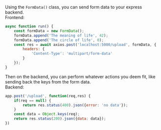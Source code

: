 Using the `FormData()` class, you can send form data to your express backend. <br />
Frontend:

```javascript
async function run() {
    const formData = new FormData();
    formData.append('The meaning of life', 42);
    formData.append('The circle of life', 0);
    const res = await axios.post('localhost:5000/upload', formData, {
        headers: {
            'Content-Type': 'multipart/form-data'
        }
    });
}
```
Then on the backend, you can perform whatever actions you deem fit, like sending back the keys from the form data. <br />
Backend:

```javascript
app.post('/upload', function(req,res) {
    if(req == null) {
        return res.status(400).json({error: 'no data'});
    }
    const data = Object.keys(req);
    return res.status(200).json({data: data});
})
```